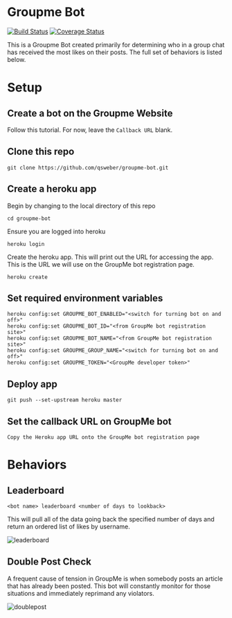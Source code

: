 # Groupme Bot

[![Build Status](https://travis-ci.org/qsweber/groupme-bot.svg?branch=master)](https://travis-ci.org/qsweber/groupme-bot) [![Coverage Status](https://coveralls.io/repos/github/qsweber/groupme-bot/badge.svg?branch=master)](https://coveralls.io/github/qsweber/groupme-bot?branch=master)

This is a Groupme Bot created primarily for determining who in a group chat has received the
most likes on their posts. The full set of behaviors is listed below.

# Setup

## Create a bot on the Groupme Website

Follow this tutorial. For now, leave the `Callback URL` blank.

## Clone this repo

    git clone https://github.com/qsweber/groupme-bot.git

## Create a heroku app

Begin by changing to the local directory of this repo

    cd groupme-bot

Ensure you are logged into heroku

    heroku login

Create the heroku app. This will print out the URL for accessing the app. This
is the URL we will use on the GroupMe bot registration page.

    heroku create

## Set required environment variables

    heroku config:set GROUPME_BOT_ENABLED="<switch for turning bot on and off>"
    heroku config:set GROUPME_BOT_ID="<from GroupMe bot registration site>"
    heroku config:set GROUPME_BOT_NAME="<from GroupMe bot registration site>"
    heroku config:set GROUPME_GROUP_NAME="<switch for turning bot on and off>"
    heroku config:set GROUPME_TOKEN="<GroupMe developer token>"

## Deploy app

    git push --set-upstream heroku master

## Set the callback URL on GroupMe bot

    Copy the Heroku app URL onto the GroupMe bot registration page

# Behaviors

## Leaderboard

    <bot name> leaderboard <number of days to lookback>

This will pull all of the data going back the specified number of days and return an ordered list of likes by username.

![leaderboard](/../screenshots/leaderboard.png?raw=true "leaderboard")

## Double Post Check

A frequent cause of tension in GroupMe is when somebody posts an article that has already been posted. This bot will constantly monitor for those situations and immediately reprimand any violators.

![doublepost](/../screenshots/doublepost.png?raw=true "doublepost")
